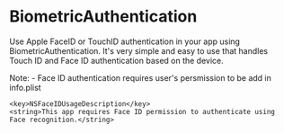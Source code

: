 # BiometricAuthentication

Use Apple FaceID or TouchID authentication in your app using BiometricAuthentication. It's very simple and easy to use that handles Touch ID and Face ID authentication based on the device.

Note: - Face ID authentication requires user's persmission to be add in info.plist

```
<key>NSFaceIDUsageDescription</key>
<string>This app requires Face ID permission to authenticate using Face recognition.</string>
```
